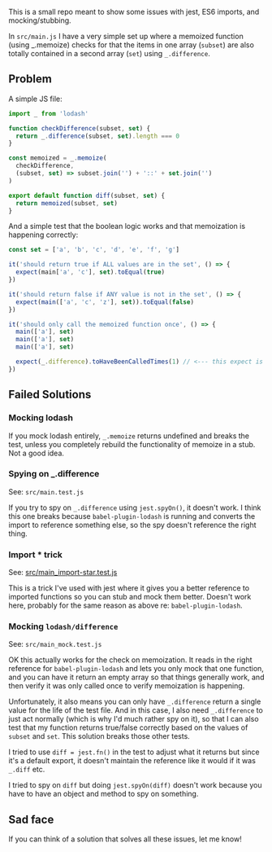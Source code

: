 This is a small repo meant to show some issues with jest, ES6 imports, and mocking/stubbing.

In `src/main.js` I have a very simple set up where a memoized function (using _.memoize) checks for that the items in one array (`subset`) are also totally contained in a second array (`set`) using `_.difference`.

## Problem

A simple JS file:
```js
import _ from 'lodash'

function checkDifference(subset, set) {
  return _.difference(subset, set).length === 0
}

const memoized = _.memoize(
  checkDifference,
  (subset, set) => subset.join('') + '::' + set.join('')
)

export default function diff(subset, set) {
  return memoized(subset, set)
}
```

And a simple test that the boolean logic works and that memoization is happening correctly:
```js
const set = ['a', 'b', 'c', 'd', 'e', 'f', 'g']

it('should return true if ALL values are in the set', () => {
  expect(main['a', 'c'], set).toEqual(true)
})

it('should return false if ANY value is not in the set', () => {
  expect(main(['a', 'c', 'z'], set)).toEqual(false)
})

it('should only call the memoized function once', () => {
  main(['a'], set)
  main(['a'], set)
  main(['a'], set)

  expect(_.difference).toHaveBeenCalledTimes(1) // <--- this expect is the big problem
})
```

## Failed Solutions

### Mocking lodash

If you mock lodash entirely, `_.memoize` returns undefined and breaks the test, unless you completely rebuild the functionality of memoize in a stub. Not a good idea.

### Spying on _.difference

See: `src/main.test.js`

If you try to spy on `_.difference` using `jest.spyOn()`, it doesn't work. I think this one breaks because `babel-plugin-lodash` is running and converts the import to reference something else, so the spy doesn't reference the right thing.

### Import * trick

See: [src/main_import-star.test.js](src/main_import-star.test.js)

This is a trick I've used with jest where it gives you a better reference to imported functions so you can stub and mock them better. Doesn't work here, probably for the same reason as above re: `babel-plugin-lodash`.

### Mocking `lodash/difference`

See: `src/main_mock.test.js`

OK this actually works for the check on memoization. It reads in the right reference for `babel-plugin-lodash` and lets you only mock that one function, and you can have it return an empty array so that things generally work, and then verify it was only called once to verify memoization is happening.

Unfortunately, it also means you can only have `_.difference` return a single value for the life of the test file. And in this case, I also need `_.difference` to just act normally (which is why I'd much rather spy on it), so that I can also test that my function returns true/false correctly based on the values of `subset` and `set`. This solution breaks those other tests.

I tried to use `diff = jest.fn()` in the test to adjust what it returns but since it's a default export, it doesn't maintain the reference like it would if it was `_.diff` etc.

I tried to spy on `diff` but doing `jest.spyOn(diff)` doesn't work because you have to have an object and method to spy on something.


## Sad face

If you can think of a solution that solves all these issues, let me know!